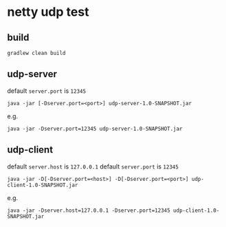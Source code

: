 # netty udp test

## build

```shell
gradlew clean build
```

## udp-server

default `server.port` is `12345`

```shell
java -jar [-Dserver.port=<port>] udp-server-1.0-SNAPSHOT.jar
```

e.g.
```shell
java -jar -Dserver.port=12345 udp-server-1.0-SNAPSHOT.jar
```

## udp-client

default `server.host` is `127.0.0.1`
default `server.port` is `12345`

```shell
java -jar -D[-Dserver.port=<host>] -D[-Dserver.port=<port>] udp-client-1.0-SNAPSHOT.jar
```

e.g.
```shell
java -jar -Dserver.host=127.0.0.1 -Dserver.port=12345 udp-client-1.0-SNAPSHOT.jar
```